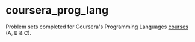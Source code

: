 # coursera_prog_lang

Problem sets completed for Coursera's Programming Languages [courses](https://www.coursera.org/learn/programming-languages) (A, B & C). 
